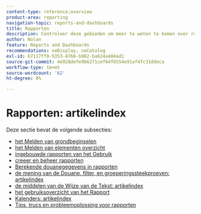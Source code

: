 ```yaml
---
content-type: reference;overview
product-area: reporting
navigation-topic: reports-and-dashboards
title: Rapporten
description: Controleer deze gebieden om meer te weten te komen over rapporten in Adobe Workfront.
author: Nolan
feature: Reports and Dashboards
recommendations: noDisplay, noCatalog
exl-id: b7117ff8-5353-4766-b982-ba624a484ad1
source-git-commit: 4e928defe9b6271cef64f6554e91af4fc31ddeca
workflow-type: tm+mt
source-wordcount: '62'
ht-degree: 0%

---
```


# Rapporten: artikelindex

<!-- Audited: 1/2024 -->

Deze sectie bevat de volgende subsecties:

* [ het Melden van grondbeginselen ](../../reports-and-dashboards/reports/reporting/reporting-basics.md)
* [ het Melden van elementen overzicht ](../../reports-and-dashboards/reports/reporting-elements/reporting-elements-overview.md)
* [ ingebouwde rapporten van het Gebruik ](../../reports-and-dashboards/reports/using-built-in-reports/use-built-in-reports.md)
* [ creeer en beheer rapporten ](../../reports-and-dashboards/reports/creating-and-managing-reports/create-manage-reports.md)
* [ Berekende douanegegevens in rapporten ](../../reports-and-dashboards/reports/calc-cstm-data-reports/calculated-custom-data-reports.md)
* [ de mening van de Douane, filter, en groeperingssteekproeven: artikelindex ](../../reports-and-dashboards/reports/custom-view-filter-grouping-samples/custom-view-filter-grouping-samples.md)
* [ de middelen van de Wijze van de Tekst: artikelindex ](../../reports-and-dashboards/reports/text-mode/text-mode-resources.md)
* [ het gebruiksoverzicht van het Rapport ](../../reports-and-dashboards/reports/report-usage/report-usage-overview.md)
* [ Kalenders: artikelindex ](../../reports-and-dashboards/reports/calendars/calendars.md)
* [Tips, trucs en probleemoplossing voor rapporten](../../reports-and-dashboards/reports/tips-tricks-and-troubleshooting/tips-troubleshooting-reports.md)
